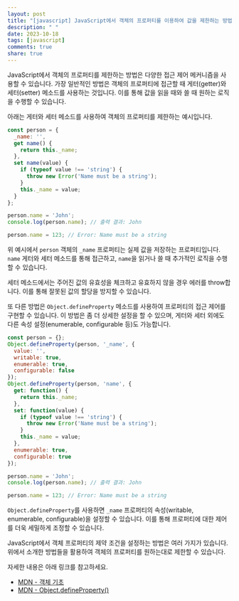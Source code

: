 ```yaml
---
layout: post
title: "[javascript] JavaScript에서 객체의 프로퍼티를 이용하여 값을 제한하는 방법에 대해 알려주세요."
description: " "
date: 2023-10-18
tags: [javascript]
comments: true
share: true
---
```


JavaScript에서 객체의 프로퍼티를 제한하는 방법은 다양한 접근 제어 메커니즘을 사용할 수 있습니다. 가장 일반적인 방법은 객체의 프로퍼티에 접근할 때 게터(getter)와 세터(setter) 메소드를 사용하는 것입니다. 이를 통해 값을 읽을 때와 쓸 때 원하는 로직을 수행할 수 있습니다.

아래는 게터와 세터 메소드를 사용하여 객체의 프로퍼티를 제한하는 예시입니다.

```javascript
const person = {
  _name: '',
  get name() {
    return this._name;
  },
  set name(value) {
    if (typeof value !== 'string') {
      throw new Error('Name must be a string');
    }
    this._name = value;
  }
};

person.name = 'John';
console.log(person.name); // 출력 결과: John

person.name = 123; // Error: Name must be a string
```

위 예시에서 `person` 객체의 `_name` 프로퍼티는 실제 값을 저장하는 프로퍼티입니다. `name` 게터와 세터 메소드를 통해 접근하고, `name`을 읽거나 쓸 때 추가적인 로직을 수행할 수 있습니다.

세터 메소드에서는 주어진 값의 유효성을 체크하고 유효하지 않을 경우 에러를 throw합니다. 이를 통해 잘못된 값의 할당을 방지할 수 있습니다.

또 다른 방법은 `Object.defineProperty` 메소드를 사용하여 프로퍼티의 접근 제어를 구현할 수 있습니다. 이 방법은 좀 더 상세한 설정을 할 수 있으며, 게터와 세터 외에도 다른 속성 설정(enumerable, configurable 등)도 가능합니다.

```javascript
const person = {};
Object.defineProperty(person, '_name', {
  value: '',
  writable: true,
  enumerable: true,
  configurable: false
});
Object.defineProperty(person, 'name', {
  get: function() {
    return this._name;
  },
  set: function(value) {
    if (typeof value !== 'string') {
      throw new Error('Name must be a string');
    }
    this._name = value;
  },
  enumerable: true,
  configurable: true
});

person.name = 'John';
console.log(person.name); // 출력 결과: John

person.name = 123; // Error: Name must be a string
```

`Object.defineProperty`를 사용하면 `_name` 프로퍼티의 속성(writable, enumerable, configurable)을 설정할 수 있습니다. 이를 통해 프로퍼티에 대한 제어를 더욱 세밀하게 조정할 수 있습니다.

JavaScript에서 객체 프로퍼티의 제약 조건을 설정하는 방법은 여러 가지가 있습니다. 위에서 소개한 방법들을 활용하여 객체의 프로퍼티를 원하는대로 제한할 수 있습니다.

자세한 내용은 아래 링크를 참고하세요.
- [MDN - 객체 기초](https://developer.mozilla.org/ko/docs/Learn/JavaScript/Objects/Basics#Defining_getters_and_setters)
- [MDN - Object.defineProperty()](https://developer.mozilla.org/ko/docs/Web/JavaScript/Reference/Global_Objects/Object/defineProperty)